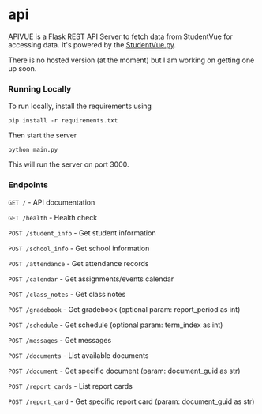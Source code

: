 # api

APIVUE is a Flask REST API Server to fetch data from StudentVue for accessing data. It's powered by the [StudentVue.py](https://github.com/StudentVue/StudentVue.py).

There is no hosted version (at the moment) but I am working on getting one up soon.

### Running Locally
To run locally, install the requirements using
```
pip install -r requirements.txt
```

Then start the server
```
python main.py
```
This will run the server on port 3000.

### Endpoints

`GET /` - API documentation

`GET /health` - Health check

`POST /student_info` - Get student information

`POST /school_info` - Get school information

`POST /attendance` - Get attendance records

`POST /calendar` - Get assignments/events calendar

`POST /class_notes` - Get class notes

`POST /gradebook` - Get gradebook (optional param: report_period as int)

`POST /schedule` - Get schedule (optional param: term_index as int)

`POST /messages` - Get messages

`POST /documents` - List available documents

`POST /document` - Get specific document (param: document_guid as str)

`POST /report_cards` - List report cards

`POST /report_card` - Get specific report card (param: document_guid as str)
